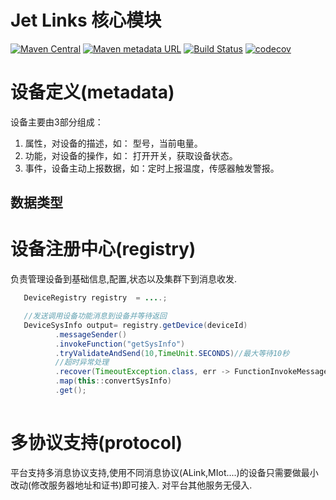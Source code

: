 
# Jet Links 核心模块
[![Maven Central](https://img.shields.io/maven-central/v/org.jetlinks/jetlinks-core.svg)](http://search.maven.org/#search%7Cga%7C1%7Cjetlinks-core)
[![Maven metadata URL](https://img.shields.io/maven-metadata/v/https/oss.sonatype.org/content/repositories/snapshots/org/jetlinks/jetlinks-core/maven-metadata.xml.svg)](https://oss.sonatype.org/content/repositories/snapshots/org/jetlinks/jetlinks-core)
[![Build Status](https://travis-ci.com/jetlinks/jetlinks-core.svg?branch=master)](https://travis-ci.com/jetlinks/jetlinks-core)
[![codecov](https://codecov.io/gh/jetlinks/jetlinks-core/branch/master/graph/badge.svg)](https://codecov.io/gh/jetlinks/jetlinks-core)


# 设备定义(metadata)

设备主要由3部分组成：
1. 属性，对设备的描述，如： 型号，当前电量。
2. 功能，对设备的操作，如： 打开开关，获取设备状态。
3. 事件，设备主动上报数据，如：定时上报温度，传感器触发警报。

## 数据类型


# 设备注册中心(registry)
负责管理设备到基础信息,配置,状态以及集群下到消息收发.

```java
   DeviceRegistry registry  = ....;

   //发送调用设备功能消息到设备并等待返回
   DeviceSysInfo output= registry.getDevice(deviceId)
          .messageSender()
          .invokeFunction("getSysInfo")
          .tryValidateAndSend(10,TimeUnit.SECONDS)//最大等待10秒
          //超时异常处理
          .recover(TimeoutException.class, err -> FunctionInvokeMessageReply.create().error(ErrorCode.TIME_OUT))
          .map(this::convertSysInfo)
          .get(); 
          
```

# 多协议支持(protocol)
平台支持多消息协议支持,使用不同消息协议(ALink,MIot....)的设备只需要做最小改动(修改服务器地址和证书)即可接入.
对平台其他服务无侵入.
